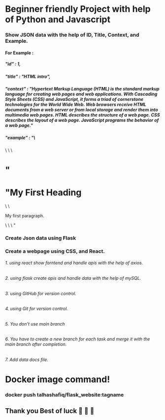 # Beginner friendly Project with help of Python and Javascript
### Show JSON data with the help of ID, Title, Context, and Example. 
#### For Example :
##### "id" : 1,
##### "title" : "HTML intro",
##### "context" : "Hypertext Markup Language (HTML) is the standard markup language for creating web pages and web applications. With Cascading Style Sheets (CSS) and JavaScript, it forms a triad of cornerstone technologies for the World Wide Web. Web browsers receive HTML documents from a web server or from local storage and render them into multimedia web pages. HTML describes the structure of a web page. CSS describes the layout of a web page. JavaScript programs the behavior of a web page."
##### "example" : "<!DOCTYPE html>\
<html>\
<body>\
\
<h1> "<h1>"My First Heading</h1>\
\
<p>My first paragraph.</p>\
\
</body>\
</html>"


### Create Json data using Flask 
### Create a webpage using CSS, and React.

###### 1. using react show forntend and handle apis with the help of axios.  
######  2. using flask create apis and handle data with the help of mySQL.  
######  3. using GitHub for version control.  
######  4. using Git for version control.
######  5. You don't use main branch   
######  6. You have to create a new branch for each task and merge it with the main branch after completion.  
######  7. Add data docs file.

# Docker image command!
### docker push talhashafiq/flask_website:tagname

## Thank you Best of luck  💙 💙 💙







